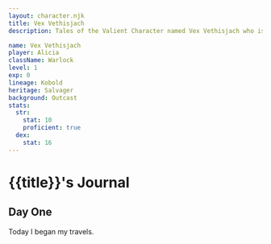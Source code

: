 ```yaml
---
layout: character.njk
title: Vex Vethisjach
description: Tales of the Valient Character named Vex Vethisjach who is a Kobold Warlock.

name: Vex Vethisjach
player: Alicia
className: Warlock
level: 1
exp: 0
lineage: Kobold
heritage: Salvager
background: Outcast
stats:
  str:
    stat: 10
    proficient: true
  dex:
    stat: 16  
---
```


# {{title}}'s Journal

## Day One

Today I began my travels.